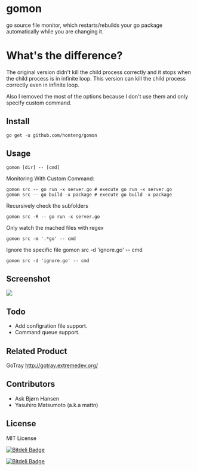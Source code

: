 gomon
=====

go source file monitor, which restarts/rebuilds your go package automatically
while you are changing it.

What's the difference?
=====

The original version didn't kill the child process correctly and it stops when the child process is in infinite loop. This version can kill the child process correctly even in infinite loop.

Also I removed the most of the options because I don't use them and only specify custom command.

Install
-------

    go get -u github.com/honteng/gomon

Usage
-----

    gomon [dir] -- [cmd]

Monitoring With Custom Command:

    gomon src -- go run -x server.go # execute go run -x server.go
    gomon src -- go build -x package # execute go build -x package

Recursively check the subfolders

    gomon src -R -- go run -x server.go

Only watch the mached files with regex

    gomon src -m '.*go' -- cmd 

Ignore the specific file gomon src -d 'ignore.go' -- cmd 

    gomon src -d 'ignore.go' -- cmd 

Screenshot
----------

![](https://raw.github.com/c9s/gomon/gh-pages/images/screenshot.png)

Todo
-----

- Add configration file support.
- Command queue support.


Related Product
---------------

GoTray <http://gotray.extremedev.org/>


Contributors
------------

- Ask Bjørn Hansen
- Yasuhiro Matsumoto (a.k.a mattn)

License
--------

MIT License



[![Bitdeli Badge](https://d2weczhvl823v0.cloudfront.net/c9s/gomon/trend.png)](https://bitdeli.com/free "Bitdeli Badge")



[![Bitdeli Badge](https://d2weczhvl823v0.cloudfront.net/c9s/gomon/trend.png)](https://bitdeli.com/free "Bitdeli Badge")

